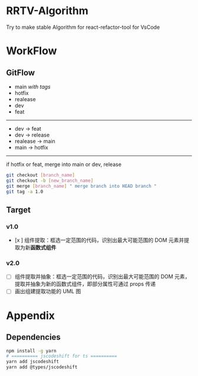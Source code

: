 # RRTV-Algorithm
Try to make stable Algorithm for react-refactor-tool for VsCode

# WorkFlow

## GitFlow

- main *with tags*
- hotfix
- realease 
- dev
- feat
---

- dev -> feat
- dev -> release
- realease -> main
- main -> hotfix

---

if hotfix or feat, merge into main or dev, release

```bash
git checkout [branch_name]
git checkout -b [new_branch_name]
git merge [branch_name] " merge branch into HEAD branch "
git tag -a 1.0
```

## Target

### v1.0 

- [x ] 组件提取：框选一定范围的代码，识别出最大可能范围的 DOM 元素并提取为新**函数式组件**

### v2.0

- [ ] 组件提取并抽象：框选一定范围的代码，识别出最大可能范围的 DOM 元素，提取并抽象为新的函数式组件，即部分属性可通过 props 传递
- [ ] 画出组建提取功能的 UML 图
# Appendix

## Dependencies

```bash
npm install -g yarn
# ========== jscodeshift for ts ==========
yarn add jscodeshift
yarn add @types/jscodeshift 
```
